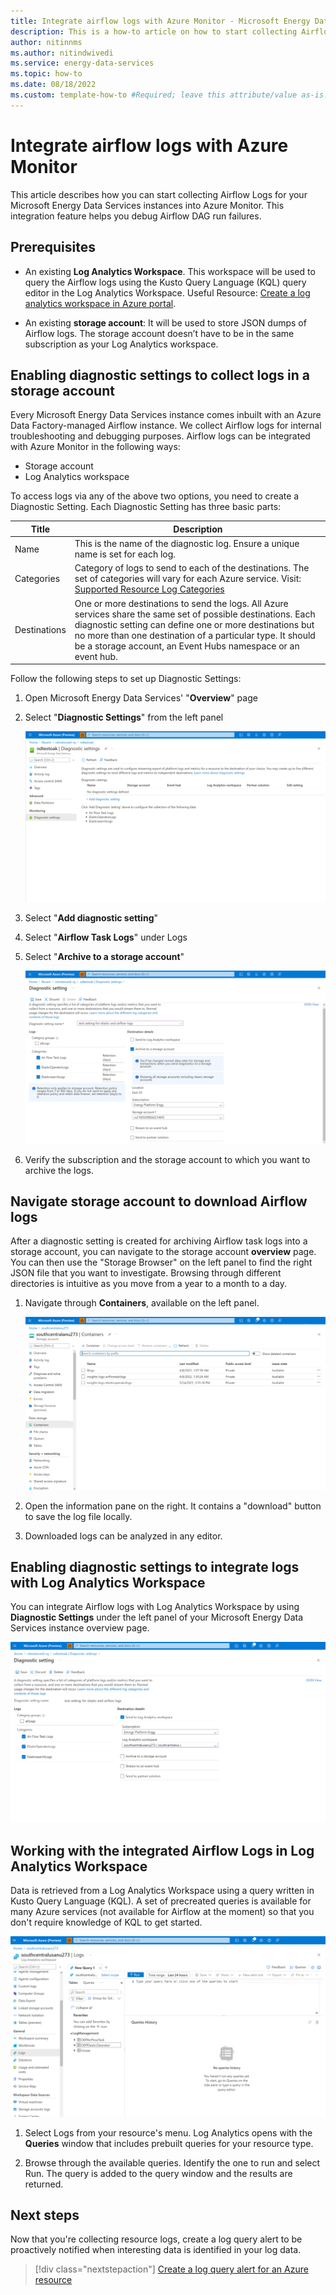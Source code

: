 ```yaml
---
title: Integrate airflow logs with Azure Monitor - Microsoft Energy Data Services Preview
description: This is a how-to article on how to start collecting Airflow Task logs in Azure Monitor, archiving them to a storage account, and querying them in Log Analytics workspace.
author: nitinnms
ms.author: nitindwivedi
ms.service: energy-data-services
ms.topic: how-to 
ms.date: 08/18/2022
ms.custom: template-how-to #Required; leave this attribute/value as-is.
---
```


# Integrate airflow logs with Azure Monitor

This article describes how you can start collecting Airflow Logs for your Microsoft Energy Data Services instances into Azure Monitor. This integration feature helps you debug Airflow DAG run failures. 


## Prerequisites


* An existing **Log Analytics Workspace**. 
    This workspace will be used to query the Airflow logs using the Kusto Query Language (KQL) query editor in the Log Analytics Workspace. Useful Resource: [Create a log analytics workspace in Azure portal](../azure-monitor/logs/quick-create-workspace.md).



* An existing **storage account**:
    It will be used to store JSON dumps of Airflow logs. The storage account doesn’t have to be in the same subscription as your Log Analytics workspace. 


## Enabling diagnostic settings to collect logs in a storage account
Every Microsoft Energy Data Services instance comes inbuilt with an Azure Data Factory-managed Airflow instance. We collect Airflow logs for internal troubleshooting and debugging purposes. Airflow logs can be integrated with Azure Monitor in the following ways:

* Storage account
* Log Analytics workspace

To access logs via any of the above two options, you need to create a Diagnostic Setting. Each Diagnostic Setting has three basic parts:

| Title | Description |
|-|-|
| Name  | This is the name of the diagnostic log. Ensure a unique name is set for each log. |
| Categories | Category of logs to send to each of the destinations. The set of categories will vary for each Azure service. Visit: [Supported Resource Log Categories](../azure-monitor/essentials/resource-logs-categories.md) |
| Destinations | One or more destinations to send the logs. All Azure services share the same set of possible destinations. Each diagnostic setting can define one or more destinations but no more than one destination of a particular type. It should be a storage account, an Event Hubs namespace or an event hub. |

Follow the following steps to set up Diagnostic Settings:

1. Open Microsoft Energy Data Services' "**Overview**" page
1. Select "**Diagnostic Settings**" from the left panel

    [![Screenshot for Azure monitor diagnostic setting overview page. The page shows a list of existing diagnostic settings and the option to add a new one.](media/how-to-integrate-airflow-logs-with-azure-monitor/azure-monitor-diagnostic-settings-overview-page.png)](media/how-to-integrate-airflow-logs-with-azure-monitor/azure-monitor-diagnostic-settings-overview-page.png#lightbox)


1. Select "**Add diagnostic setting**"

1. Select "**Airflow Task Logs**" under Logs

1. Select "**Archive to a storage account**"

    [![Screenshot for creating a diagnostic setting to archive logs to a storage account. The image shows the subscription and the storage account chosen for a diagnostic setting.](media/how-to-integrate-airflow-logs-with-azure-monitor/creating-diagnostic-setting-destination-storage-account.png)](media/how-to-integrate-airflow-logs-with-azure-monitor/creating-diagnostic-setting-destination-storage-account.png#lightbox)

6. Verify the subscription and the storage account to which you want to archive the logs.


## Navigate storage account to download Airflow logs

After a diagnostic setting is created for archiving Airflow task logs into a storage account, you can navigate to the storage account **overview** page. You can then use the "Storage Browser" on the left panel to find the right JSON file that you want to investigate. Browsing through different directories is intuitive as you move from a year to a month to a day. 

1. Navigate through **Containers**, available on the left panel. 

    [![Screenshot for exploring archived logs in the containers of the Storage Account. The container will show logs from all the sources set up.](media/how-to-integrate-airflow-logs-with-azure-monitor/storage-account-containers-page-showing-collected-logs-explorer.png)](media/how-to-integrate-airflow-logs-with-azure-monitor/storage-account-containers-page-showing-collected-logs-explorer.png#lightbox)

2. Open the information pane on the right. It contains a "download" button to save the log file locally. 


1. Downloaded logs can be analyzed in any editor.



## Enabling diagnostic settings to integrate logs with Log Analytics Workspace

You can integrate Airflow logs with Log Analytics Workspace by using **Diagnostic Settings** under the left panel of your Microsoft Energy Data Services instance overview page. 

[![Screenshot for creating a diagnostic setting. It shows the options to select subscription & Log Analytics Workspace with which to integrate.](media/how-to-integrate-airflow-logs-with-azure-monitor/creating-diagnostic-setting-choosing-destination-retention.png)](media/how-to-integrate-airflow-logs-with-azure-monitor/creating-diagnostic-setting-choosing-destination-retention.png#lightbox)

## Working with the integrated Airflow Logs in Log Analytics Workspace

Data is retrieved from a Log Analytics Workspace using a query written in Kusto Query Language (KQL). A set of precreated queries is available for many Azure services (not available for Airflow at the moment) so that you don't require knowledge of KQL to get started.


[![Screenshot for Azure Monitor Log Analytics page for viewing collected logs. Under log management, tables from all sources will be visible.](media/how-to-integrate-airflow-logs-with-azure-monitor/azure-monitor-log-analytics-page-viewing-collected-logs.png)](media/how-to-integrate-airflow-logs-with-azure-monitor/azure-monitor-log-analytics-page-viewing-collected-logs.png#lightbox)

1. Select Logs from your resource's menu. Log Analytics opens with the **Queries** window that includes prebuilt queries for your resource type.


2. Browse through the available queries. Identify the one to run and select Run. The query is added to the query window and the results are returned.




## Next steps
Now that you're collecting resource logs, create a log query alert to be proactively notified when interesting data is identified in your log data.

> [!div class="nextstepaction"]
> [Create a log query alert for an Azure resource](../azure-monitor/alerts/tutorial-log-alert.md)
